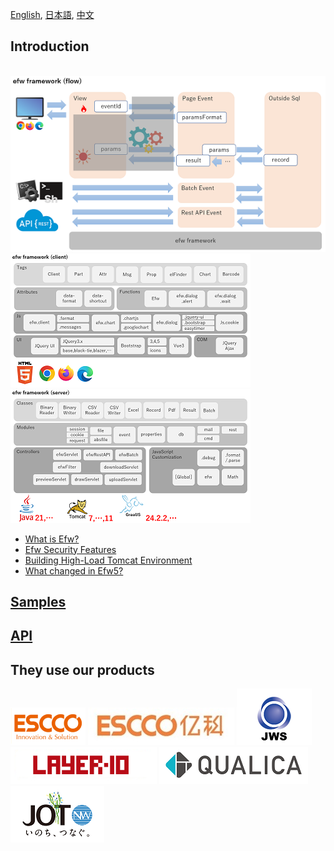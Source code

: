 [English](README.md), [日本語](README_J.md), [中文](README_C.md)

## Introduction

&nbsp;&nbsp;&nbsp;&nbsp;&nbsp;&nbsp;&nbsp;&nbsp;&nbsp;&nbsp;&nbsp;&nbsp;&nbsp;&nbsp;&nbsp;&nbsp;&nbsp;&nbsp;
[![Efw Flow](./docs/img/efw_flow.png)](./docs/img/efw_flow_org.png)<br>
[![Efw Client](./docs/img/efw_client.png)](./docs/img/efw_client_org.png)
[![Efw Server](./docs/img/efw_server.png)](./docs/img/efw_server_org.png)

* [What is Efw?](https://efwgrp.github.io/efw5.X/index.html)
* [Efw Security Features](https://efwgrp.github.io/efw5.X/security_e.html)
* [Building High-Load Tomcat Environment](https://efwgrp.github.io/efw5.X/highload_e.html)
* [What changed in Efw5?](docs/e/changed_in_5.md)


## [Samples](https://efwgrp.github.io/efw5.X/samples_e.html)

## [API](https://efwgrp.github.io/efw5.X/e/api.html)

## They use our products

[![ESCCO](docs/img/logos/escco.png)](https://www.escco.co.jp) 
[![YIKE](docs/img/logos/yike.jpg)](https://www.escco.com.cn) 
[![JWTS](docs/img/logos/jwts.png)](https://www.jwts.co.jp) 
[![LAYER10](docs/img/logos/layer10.png)](http://www.layer10.jp/) 
[![QUALICA](docs/img/logos/qualica.png)](https://www.qualica.co.jp/) 
[![JOT](docs/img/logos/jot.png)](https://www.jotnw.or.jp/)

